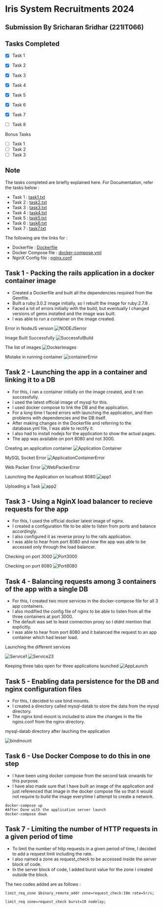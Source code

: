 # Iris System Recruitments 2024
## Submission By Sricharan Sridhar (221IT066)

## Tasks Completed

* [X] Task 1
* [X] Task 2
* [X] Task 3
* [X] Task 4
* [X] Task 5
* [X] Task 6
* [X] Task 7
* [ ] Task 8


Bonus Tasks

* [ ] Task 1
* [ ] Task 2
* [ ] Task 3

## Note

The tasks completed are briefly explained here. For Documentation, refer the tasks below :

* Task 1 : [task1.txt](task1.txt)
* Task 2 : [task2.txt](task2.txt)
* Task 3 : [task3.txt](task3.txt)
* Task 4 : [task4.txt](task4.txt)
* Task 5 : [task5.txt](task5.txt)
* Task 6 : [task6.txt](task6.txt)
* Task 7 : [task7.txt](task7.txt)

The following are the links for :

* Dockerfile : [Dockerfile](Dockerfile)
* Docker Compose file : [docker-compose.yml](docker-compose.yml)
* NginX Config file : [nginx.conf](nginx.conf)

## Task 1 - Packing the rails application in a docker container image

* Created a Dockerfile and built all the dependencies required from the Gemfile.
* Built a ruby:3.0.2 image initially, so I rebuilt the image for ruby:2.7.8 .
* Faced a lot of errors initially with the build, but eventually I changed versions of gems installed and the image was built.
* I was able to run a container on the image created.

Error in NodeJS version
![NODEJSerror](./images_1/ErrorsNODEJS.png)

Image Built Successfully
![SuccessfulBuild](./images_1/SuccessfulImageBuild.png)

The list of images
![DockerImages](./images_1/Docker_images.png)

Mistake in running container
![containerError](./images_1/)

## Task 2 - Launching the app in a container and linking it to a DB

* For this, I ran a container initially on the image created, and it ran successfully.
* I used the latest official image of mysql for this.
* I used docker compose to link the DB and the application.
* For a long time I faced errors with launching the application, and then problems with dependencies and the DB itself.
* After making changes in the Dockerfile and referring to the database.yml file, I was able to rectify it.
* I also had to install nodejs for the application to show the actual pages.
* The app was available on port 8080 and not 3000.

Creating an application container
![Application Container](./images_1/ApplicationContainer.png)

MySQL Socket Error
![ApplicationContainerError](./images_1/MySQLSocketError.png)

Web Packer Error
![WebPackerError](./images_1/WebpackerError.png)

Launching the Application on localhost 8080
![app1](./images_1/FinalEditPage.png)

Uploading a Task
![app2](./images_1/UploadedTask.png)

## Task 3 - Using a NginX load balancer to recieve requests for the app

* For this, I used the official docker latest image of nginx.
* I created a configuration file to be able to listen from ports and balance accordingly.
* I also configured it as reverse proxy to the rails application.
* I was able to hear from port 8080 and now the app was able to be accessed only through the load balancer.

Checking on port 3000
![Port3000](./images_1/Port3000Page.png)

Checking on port 8080
![Port8080](./images_1/Port8000Page1.png)

## Task 4 - Balancing requests among 3 containers of the app with a single DB

* For this, I created two more services in the docker-compose file for all 3 app containers.
* I also modified the config file of nginx to be able to listen from all the three containers at port 3000.
* The default was set to least connection proxy so I didnt mention that explicitly.
* I was able to hear from port 8080 and it balanced the request to an app container which had lesser load.

Launching the different services

![Service1](./images_1/Serverweb1.png)
![Service23](./images_1/Serverweb2_3.png)

Keeping three tabs open for three applications launched
![AppLaunch](./images_1/3applicationOpen.png)

## Task 5 - Enabling data persistence for the DB and nginx configuration files

* For this, I decided to use bind mounts.
* I created a directory called mysql-datab to store the data from the mysql directory.
* The nginx bind mount is included to store the changes in the file nginx.conf from the nginx directory.

mysql-datab directory after lauching the application

![bindmount](./images_1/Screenshot_from_2024-03-16_17-59-24.png)

## Task 6 - Use Docker Compose to do this in one step

* I have been using docker compose from the second task onwards for this purpose.
* I have also made sure that I have built an image of the application and just referenced that image in the docker compose file so that it would not require to build the image everytime I attempt to create a network.

```
docker-compose up
#After Done with the application server launch
docker-compose down
```

## Task 7 - Limiting the number of HTTP requests in a given period of time

* To limit the number of http requests in a given period of time, I decided to add a request limit including the rate.
* I also named a zone as request_check to be accessed inside the server block of code.
* In the server block of code, I added burst value for the zone I created outside the block.

The two codes added are as follows : 
```
limit_req_zone $binary_remote_addr zone=request_check:10m rate=5r/s;

limit_req zone=request_check burst=10 nodelay;
```